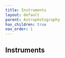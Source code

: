 ```yaml
---
title: Instruments
layout: default
parent: Astrophotography
has_children: true
nav_order: 1
---
```


## Instruments
